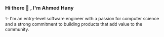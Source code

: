 ### Hi there 👋 , I'm Ahmed Hany

✨ I'm an entry-level software engineer with a passion for computer science <br> and a strong 
    commitment to building products that add value to the community.
